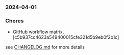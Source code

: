 ### 2024-04-01

### Chores
+ GitHub workflow matrix, [c5b937cc4623a549400015cfe321d5b9eb0f2b1c]

see <a href='https://github.com/mrjackwills/leafcast_pi/blob/main/CHANGELOG.md'>CHANGELOG.md</a> for more details
